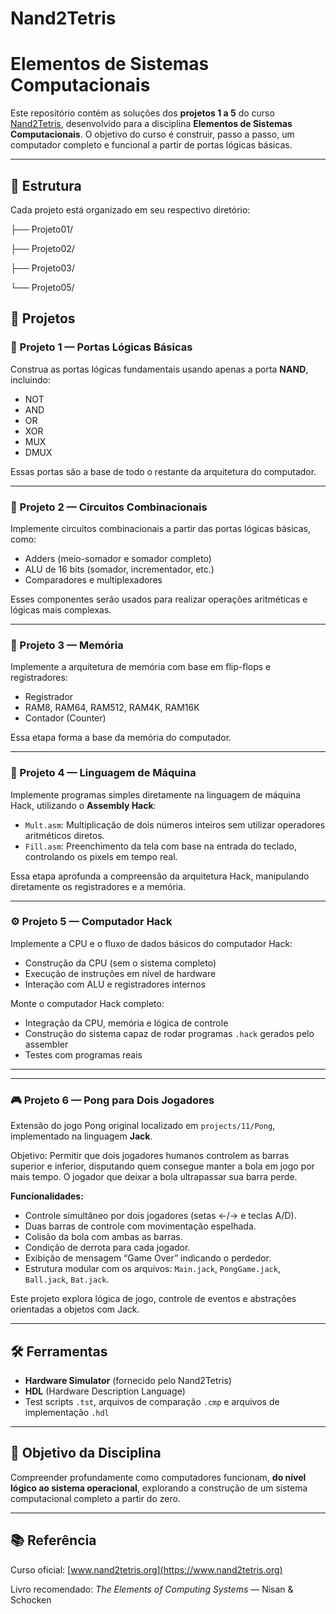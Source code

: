 # Nand2Tetris

# Elementos de Sistemas Computacionais

Este repositório contém as soluções dos **projetos 1 a 5** do curso [Nand2Tetris](https://www.nand2tetris.org/), desenvolvido para a disciplina **Elementos de Sistemas Computacionais**.
O objetivo do curso é construir, passo a passo, um computador completo e funcional a partir de portas lógicas básicas.

---

## 📁 Estrutura

Cada projeto está organizado em seu respectivo diretório:

├── Projeto01/

├── Projeto02/

├── Projeto03/

└── Projeto05/

## 🚀 Projetos

### 🧩 Projeto 1 — Portas Lógicas Básicas

Construa as portas lógicas fundamentais usando apenas a porta **NAND**, incluindo:

- NOT
- AND
- OR
- XOR
- MUX
- DMUX

Essas portas são a base de todo o restante da arquitetura do computador.

---

### 🔀 Projeto 2 — Circuitos Combinacionais

Implemente circuitos combinacionais a partir das portas lógicas básicas, como:

- Adders (meio-somador e somador completo)
- ALU de 16 bits (somador, incrementador, etc.)
- Comparadores e multiplexadores

Esses componentes serão usados para realizar operações aritméticas e lógicas mais complexas.

---

### 🧠 Projeto 3 — Memória

Implemente a arquitetura de memória com base em flip-flops e registradores:

- Registrador
- RAM8, RAM64, RAM512, RAM4K, RAM16K
- Contador (Counter)

Essa etapa forma a base da memória do computador.

---

### 💾 Projeto 4 — Linguagem de Máquina

Implemente programas simples diretamente na linguagem de máquina Hack, utilizando o **Assembly Hack**:

- `Mult.asm`: Multiplicação de dois números inteiros sem utilizar operadores aritméticos diretos.
- `Fill.asm`: Preenchimento da tela com base na entrada do teclado, controlando os pixels em tempo real.

Essa etapa aprofunda a compreensão da arquitetura Hack, manipulando diretamente os registradores e a memória.

---

### ⚙️ Projeto 5 — Computador Hack

Implemente a CPU e o fluxo de dados básicos do computador Hack:

- Construção da CPU (sem o sistema completo)
- Execução de instruções em nível de hardware
- Interação com ALU e registradores internos

Monte o computador Hack completo:

- Integração da CPU, memória e lógica de controle
- Construção do sistema capaz de rodar programas `.hack` gerados pelo assembler
- Testes com programas reais

---

---

### 🎮 Projeto 6 — Pong para Dois Jogadores

Extensão do jogo Pong original localizado em `projects/11/Pong`, implementado na linguagem **Jack**.

Objetivo: Permitir que dois jogadores humanos controlem as barras superior e inferior, disputando quem consegue manter a bola em jogo por mais tempo. O jogador que deixar a bola ultrapassar sua barra perde.

**Funcionalidades:**
- Controle simultâneo por dois jogadores (setas ←/→ e teclas A/D).
- Duas barras de controle com movimentação espelhada.
- Colisão da bola com ambas as barras.
- Condição de derrota para cada jogador.
- Exibição de mensagem “Game Over” indicando o perdedor.
- Estrutura modular com os arquivos: `Main.jack`, `PongGame.jack`, `Ball.jack`, `Bat.jack`.

Este projeto explora lógica de jogo, controle de eventos e abstrações orientadas a objetos com Jack.


---

## 🛠️ Ferramentas

- **Hardware Simulator** (fornecido pelo Nand2Tetris)
- **HDL** (Hardware Description Language)
- Test scripts `.tst`, arquivos de comparação `.cmp` e arquivos de implementação `.hdl`

---

## 🎯 Objetivo da Disciplina

Compreender profundamente como computadores funcionam, **do nível lógico ao sistema operacional**, explorando a construção de um sistema computacional completo a partir do zero.

---

## 📚 Referência

Curso oficial: [www.nand2tetris.org](https://www.nand2tetris.org)

Livro recomendado: *The Elements of Computing Systems* — Nisan & Schocken

